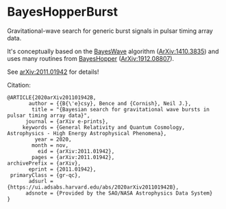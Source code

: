 # BayesHopperBurst
Gravitational-wave search for generic burst signals in pulsar timing array data.

It's conceptually based on the [BayesWave](https://git.ligo.org/lscsoft/bayeswave) algorithm ([ArXiv:1410.3835](https://arxiv.org/abs/1410.3835)) and uses many routines from [BayesHopper](https://github.com/bencebecsy/BayesHopper) ([ArXiv:1912.08807](https://arxiv.org/abs/1912.08807)).

See [arXiv:2011.01942](https://arxiv.org/abs/2011.01942) for details!

Citation:
```
@ARTICLE{2020arXiv201101942B,
       author = {{B{\'e}csy}, Bence and {Cornish}, Neil J.},
        title = "{Bayesian search for gravitational wave bursts in pulsar timing array data}",
      journal = {arXiv e-prints},
     keywords = {General Relativity and Quantum Cosmology, Astrophysics - High Energy Astrophysical Phenomena},
         year = 2020,
        month = nov,
          eid = {arXiv:2011.01942},
        pages = {arXiv:2011.01942},
archivePrefix = {arXiv},
       eprint = {2011.01942},
 primaryClass = {gr-qc},
       adsurl = {https://ui.adsabs.harvard.edu/abs/2020arXiv201101942B},
      adsnote = {Provided by the SAO/NASA Astrophysics Data System}
}
```
